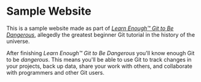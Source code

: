 # Sample Website

This is a sample website made as part of [*Learn Enough™ Git to Be Dangerous*](https://www.learnenough.com/git), allegedly the greatest beginner Git tutorial in the history of the universe.

After finishing *Learn Enough™ Git to Be Dangerous* you'll know enough Git to be *dangerous*. This means you'll be able to use Git to track changes in your projects, back up data, share your work with others, and collaborate with programmers and other Git users.